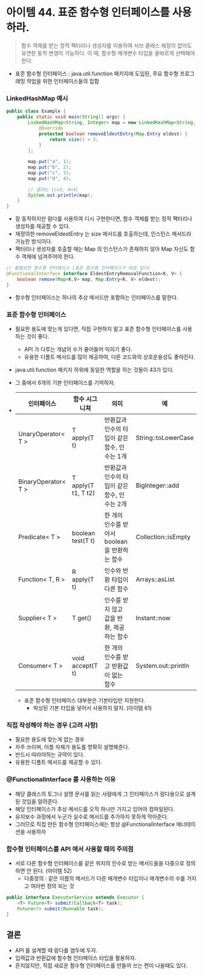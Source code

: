 # 아이템 44. 표준 함수형 인터페이스를 사용하라.

> 함수 객체를 받는 정적 팩터리나 생성자를 이용하여 서브 클래스 재정의 없이도 유연한 동작 변경이 가능하다. 이 때, 함수형 매개변수 타입을 올바르게 선택해야 한다.
- 표준 함수형 인터페이스 : java.util.function 패키지에 도입된, 주요 함수형 프로그래밍 작업을 위한 인터페이스들의 집합

### LinkedHashMap 예시 
~~~java
public class Example {
	public static void main(String[] args) {
		LinkedHashMap<String, Integer> map = new LinkedHashMap<String, Integer>() {
			@Override
			protected boolean removeEldestEntry(Map.Entry eldest) {
				return size() > 2;
			}
		};

		map.put("a", 1); 
		map.put("b", 2);
		map.put("c", 3); 
		map.put("d", 4);

		// 결과는 {c=3, d=4}
		System.out.println(map);
	}
}
~~~
- 잘 동작하지만 람다를 사용하여 디시 구현한다면, 함수 객체를 받는 정적 팩터리나 생성자를 제공할 수 있다. 
- 재정의한 removeEldestEntry 는 size 메서드를 호출하는데, 인스턴스 메서드라 가능한 방식이다. 
- 팩터리나 생성자를 호출할 때는 Map 의 인스턴스가 존재하지 않아 Map 자신도 함수 객체에 넘겨주어야 한다. 

~~~java
// 불필요한 함수형 인터페이스 (표준 함수형 인터페이스가 따로 있다)
@FunctionalInterface interface EldestEntryRemovalFunction<K, V> {
    boolean remove(Map<K,V> map, Map.Entry<K, V> eldest);
}
~~~
- 함수형 인터페이스는 하나의 추상 메서드만 포함하는 인터페이스를 말한다.

### 표준 함수형 인터페이스 
- 필요한 용도에 맞는게 있다면, 직접 구현하지 말고 표준 함수형 인터페이스를 사용하는 것이 좋다. 
  - API 가 다루는 개념의 수가 줄어들어 익히기 좋다. 
  - 유용한 디폴트 메서드를 많이 제공하여, 다른 코드와의 상호운용성도 좋아진다.
- java.util.function 패키지 하위에 동일한 역할을 하는 것들이 43가 있다. 
- 그 중에서 6개의 기본 인터페이스를 기억하자.
- 
  | 인터페이스                | 함수 시그니쳐 | 의미 | 예 |
  |----------------------|---------|----|---|
  | UnaryOperator< T >	  | T apply(T t)    | 반환값과 인수의 타입이 같은 함수, 인수는 1개	 | String::toLowerCase |
  | BinaryOperator< T >	 | T apply(T t1, T t2)    | 반환값과 인수의 타입이 같은 함수, 인수는 2개	 | BigInteger::add |
  | Predicate< T >	| boolean test(T t)    | 한 개의 인수를 받아서 boolean을 반환하는 함수	 |  Collection::isEmpty |
  | Function< T, R >	    | R apply(T t)    | 인수와 반환 타입이 다른 함수	 | Arrays::asList |
  | Supplier< T >	       | T get()    | 인수를 받지 않고 값을 반환, 제공하는 함수	 | Instant::now |
  | Consumer< T >        | void accept(T t)    | 한 개의 인수를 받고 반환값이 없는 함수	 | System.out::println |
  
  - 표준 함수형 인터페이스 대부분은 기본타입만 지원한다. 
    - 박싱된 기본 타입을 넣어서 사용하지 말자. (아이템 61)

### 직접 작성해야 하는 경우 (고려 사항)
- 필요한 용도에 맞는게 없는 경우
- 자주 쓰이며, 이름 자체가 용도를 명확히 설명해준다. 
- 반드시 따라야하는 규약이 있다. 
- 유용한 디폴트 메서드를 제공할 수 있다. 

### @FunctionalInterface 를 사용하는 이유 
- 해당 클래스의 토그나 설명 문서를 읽는 사람에게 그 인터페이스가 람다용으로 설계된 것임을 알려준다. 
- 해당 인터페이스가 추상 메서드를 오직 하나만 가지고 있어야 컴파일된다. 
- 유지보수 과정에서 누군가 실수로 메서드를 추가하지 못하게 막아준다.
- 그러므로 직접 만든 함수형 인터페이스에는 항상 @FunctionalInterface 애너테이션을 사용하자

### 함수형 인터페이스를 API 에서 사용할 때의 주의점
- 서로 다른 함수형 인터페이스를 같은 위치의 인수로 받는 메서드들을 다중으로 정의하면 안 된다. (아이템 52)
  - 다중정의 : 같은 이름의 메서드가 다른 매개변수 타입이나 매개변수의 수를 가지고 여러번 정의 되는 것
~~~java 
public interface ExecutorService extends Executor {
    <T> Future<T> submit(Callback<T> task);
    Future<?> submit(Runnable task);
}
~~~

## 결론
- API 를 설계할 때 람다를 염두에 두자.
- 입력값과 반환값에 함수형 인터페이스 타입을 활용하자. 
- 흔치않지만, 직접 새로운 함수형 인터페이스를 만들어 쓰는 편이 나을때도 있다.
